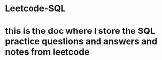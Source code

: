 # Leetcode-SQL

# this is the doc where I store the SQL practice questions and answers and notes from leetcode
